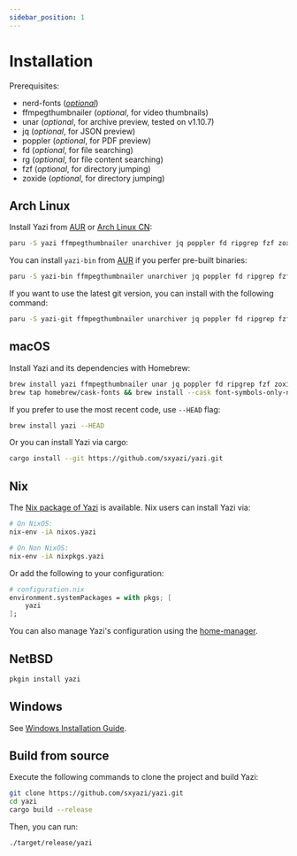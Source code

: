 ```yaml
---
sidebar_position: 1
---
```


# Installation

Prerequisites:

- nerd-fonts ([_optional_](./faq.md#i-dont-like-nerdfonts))
- ffmpegthumbnailer (_optional_, for video thumbnails)
- unar (_optional_, for archive preview, tested on v1.10.7)
- jq (_optional_, for JSON preview)
- poppler (_optional_, for PDF preview)
- fd (_optional_, for file searching)
- rg (_optional_, for file content searching)
- fzf (_optional_, for directory jumping)
- zoxide (_optional_, for directory jumping)

## Arch Linux

Install Yazi from [AUR](https://aur.archlinux.org/packages/yazi/) or [Arch Linux CN](https://github.com/archlinuxcn/repo/):

```bash
paru -S yazi ffmpegthumbnailer unarchiver jq poppler fd ripgrep fzf zoxide
```

You can install `yazi-bin` from [AUR](https://aur.archlinux.org/packages/yazi/) if you perfer pre-built binaries:

```bash
paru -S yazi-bin ffmpegthumbnailer unarchiver jq poppler fd ripgrep fzf zoxide
```

If you want to use the latest git version, you can install with the following command:

```bash
paru -S yazi-git ffmpegthumbnailer unarchiver jq poppler fd ripgrep fzf zoxide
```

## macOS

Install Yazi and its dependencies with Homebrew:

```bash
brew install yazi ffmpegthumbnailer unar jq poppler fd ripgrep fzf zoxide
brew tap homebrew/cask-fonts && brew install --cask font-symbols-only-nerd-font
```

If you prefer to use the most recent code, use `--HEAD` flag:

```bash
brew install yazi --HEAD
```

Or you can install Yazi via cargo:

```bash
cargo install --git https://github.com/sxyazi/yazi.git
```

## Nix

The [Nix package of Yazi](https://search.nixos.org/packages?channel=unstable&show=yazi) is available. Nix users can install Yazi via:

```bash
# On NixOS:
nix-env -iA nixos.yazi

# On Non NixOS:
nix-env -iA nixpkgs.yazi
```

Or add the following to your configuration:

```nix
# configuration.nix
environment.systemPackages = with pkgs; [
	yazi
];
```

You can also manage Yazi's configuration using the
[home-manager](https://nix-community.github.io/home-manager/options.html#opt-programs.yazi.enable).

## NetBSD

```bash
pkgin install yazi
```

## Windows

See [Windows Installation Guide](https://github.com/sxyazi/yazi/wiki/Windows-Installation-Guide).

## Build from source

Execute the following commands to clone the project and build Yazi:

```bash
git clone https://github.com/sxyazi/yazi.git
cd yazi
cargo build --release
```

Then, you can run:

```bash
./target/release/yazi
```
